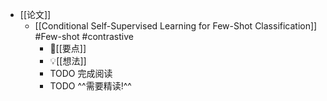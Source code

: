 - [[论文]]
	- [[Conditional Self-Supervised Learning for Few-Shot Classification]] #Few-shot #contrastive
		- 📌[[要点]]
		- 💡[[想法]]
		- TODO 完成阅读
		- TODO ^^需要精读!^^